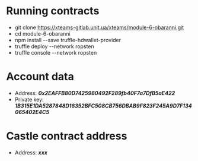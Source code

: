 # Running contracts
- git clone https://xteams-gitlab.unit.ua/xteams/module-6-obaranni.git
- cd module-6-obaranni
- npm install --save truffle-hdwallet-provider
- truffle deploy --network ropsten
- truffle console --network ropsten
# Account data
- Address: ***0x2EAFFB80D7425980492F289fb40F7a7DfB5aE422***
- Private key: ***1B315E1DA5287848D16352BFC508CB756DBAB9F823F245A9D7F134065402E4C5***
# Castle contract address
- Address: ***xxx***

